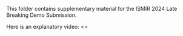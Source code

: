This folder contains supplementary material for the ISMIR 2024 Late Breaking Demo Submission.

Here is an explanatory video: <>
